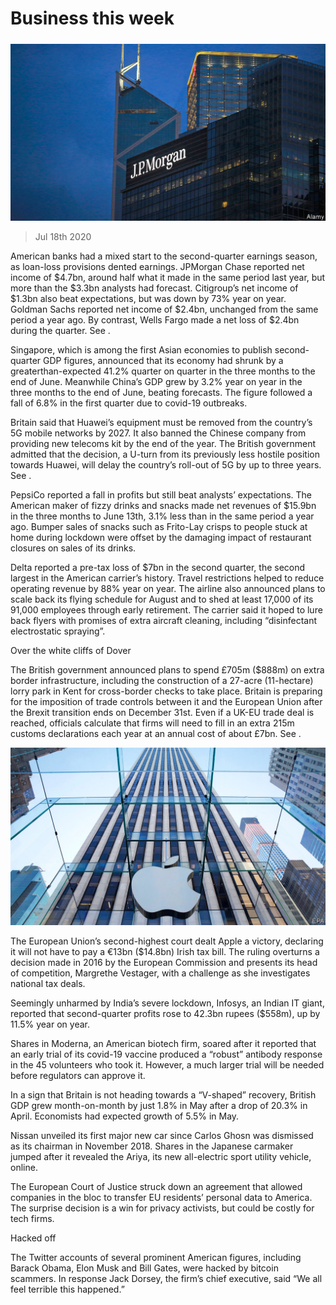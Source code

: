 ###### 

# Business this week 

#####  

![image](images/20200718_WWP001.jpg) 

> Jul 18th 2020 

American banks had a mixed start to the second-quarter earnings season, as loan-loss provisions dented earnings. JPMorgan Chase reported net income of $4.7bn, around half what it made in the same period last year, but more than the $3.3bn analysts had forecast. Citigroup’s net income of $1.3bn also beat expectations, but was down by 73% year on year. Goldman Sachs reported net income of $2.4bn, unchanged from the same period a year ago. By contrast, Wells Fargo made a net loss of $2.4bn during the quarter. See .

Singapore, which is among the first Asian economies to publish second-quarter GDP figures, announced that its economy had shrunk by a greaterthan-expected 41.2% quarter on quarter in the three months to the end of June. Meanwhile China’s GDP grew by 3.2% year on year in the three months to the end of June, beating forecasts. The figure followed a fall of 6.8% in the first quarter due to covid-19 outbreaks.


Britain said that Huawei’s equipment must be removed from the country’s 5G mobile networks by 2027. It also banned the Chinese company from providing new telecoms kit by the end of the year. The British government admitted that the decision, a U-turn from its previously less hostile position towards Huawei, will delay the country’s roll-out of 5G by up to three years. See .

PepsiCo reported a fall in profits but still beat analysts’ expectations. The American maker of fizzy drinks and snacks made net revenues of $15.9bn in the three months to June 13th, 3.1% less than in the same period a year ago. Bumper sales of snacks such as Frito-Lay crisps to people stuck at home during lockdown were offset by the damaging impact of restaurant closures on sales of its drinks.

Delta reported a pre-tax loss of $7bn in the second quarter, the second largest in the American carrier’s history. Travel restrictions helped to reduce operating revenue by 88% year on year. The airline also announced plans to scale back its flying schedule for August and to shed at least 17,000 of its 91,000 employees through early retirement. The carrier said it hoped to lure back flyers with promises of extra aircraft cleaning, including “disinfectant electrostatic spraying”.

Over the white cliffs of Dover

The British government announced plans to spend £705m ($888m) on extra border infrastructure, including the construction of a 27-acre (11-hectare) lorry park in Kent for cross-border checks to take place. Britain is preparing for the imposition of trade controls between it and the European Union after the Brexit transition ends on December 31st. Even if a UK-EU trade deal is reached, officials calculate that firms will need to fill in an extra 215m customs declarations each year at an annual cost of about £7bn. See .

![image](images/20200718_WWP002.jpg) 


The European Union’s second-highest court dealt Apple a victory, declaring it will not have to pay a €13bn ($14.8bn) Irish tax bill. The ruling overturns a decision made in 2016 by the European Commission and presents its head of competition, Margrethe Vestager, with a challenge as she investigates national tax deals.

Seemingly unharmed by India’s severe lockdown, Infosys, an Indian IT giant, reported that second-quarter profits rose to 42.3bn rupees ($558m), up by 11.5% year on year.

Shares in Moderna, an American biotech firm, soared after it reported that an early trial of its covid-19 vaccine produced a “robust” antibody response in the 45 volunteers who took it. However, a much larger trial will be needed before regulators can approve it.

In a sign that Britain is not heading towards a “V-shaped” recovery, British GDP grew month-on-month by just 1.8% in May after a drop of 20.3% in April. Economists had expected growth of 5.5% in May.

Nissan unveiled its first major new car since Carlos Ghosn was dismissed as its chairman in November 2018. Shares in the Japanese carmaker jumped after it revealed the Ariya, its new all-electric sport utility vehicle, online. 

The European Court of Justice struck down an agreement that allowed companies in the bloc to transfer EU residents’ personal data to America. The surprise decision is a win for privacy activists, but could be costly for tech firms.

Hacked off

The Twitter accounts of several prominent American figures, including Barack Obama, Elon Musk and Bill Gates, were hacked by bitcoin scammers. In response Jack Dorsey, the firm’s chief executive, said “We all feel terrible this happened.”

